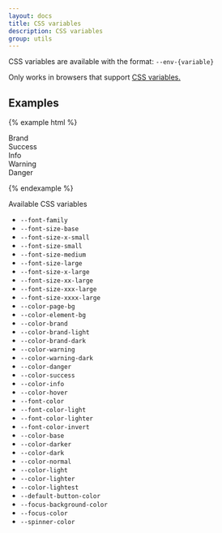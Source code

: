 ```yaml
---
layout: docs
title: CSS variables
description: CSS variables
group: utils
---
```


CSS variables are available with the format: `--env-{variable}`

Only works in browsers that support <a class="doc-link" href="https://caniuse.com/#feat=css-variables" target="_blank" rel="noopener">CSS variables.</a>

## Examples ##
{% example html %}
<div class="example-color">
   <div class="example-css-variables-brand">Brand</div>
   <div class="example-css-variables-success">Success</div>
   <div class="example-css-variables-info">Info</div>
   <div class="example-css-variables-warning">Warning</div>
   <div class="example-css-variables-danger">Danger</div>
</div>

<style>

.example-css-variables-brand {
   background-color: var(--env-color-brand);
   color: var(--env-color-lightest);
}

.example-css-variables-success {
   background-color: var(--env-color-success);
   color: var(--env-color-lightest);
}

.example-css-variables-info {
   background-color: var(--env-color-info);
   color: var(--env-color-lightest);
}

.example-css-variables-warning {
   background-color: var(--env-color-warning);
}

.example-css-variables-danger {
   background-color: var(--env-color-danger);
   color: var(--env-color-lightest);
}

</style>
{% endexample %}

Available CSS variables
* `--font-family`
* `--font-size-base`
* `--font-size-x-small`
* `--font-size-small`
* `--font-size-medium`
* `--font-size-large`
* `--font-size-x-large`
* `--font-size-xx-large`
* `--font-size-xxx-large`
* `--font-size-xxxx-large`
* `--color-page-bg`
* `--color-element-bg`
* `--color-brand`
* `--color-brand-light`
* `--color-brand-dark`
* `--color-warning`
* `--color-warning-dark`
* `--color-danger`
* `--color-success`
* `--color-info`
* `--color-hover`
* `--font-color`
* `--font-color-light`
* `--font-color-lighter`
* `--font-color-invert`
* `--color-base`
* `--color-darker`
* `--color-dark`
* `--color-normal`
* `--color-light`
* `--color-lighter`
* `--color-lightest`
* `--default-button-color`
* `--focus-background-color`
* `--focus-color`
* `--spinner-color`